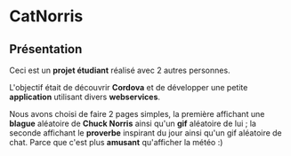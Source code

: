 # CatNorris## PrésentationCeci est un **projet étudiant** réalisé avec 2 autres personnes.L'objectif était de découvrir **Cordova** et de développer une petite **application** utilisant divers **webservices**.Nous avons choisi de faire 2 pages simples, la première affichant une **blague** aléatoire de **Chuck Norris** ainsi qu'un **gif** aléatoire de lui ;la seconde affichant le **proverbe** inspirant du jour ainsi qu'un gif aléatoire de chat. Parce que c'est plus **amusant** qu'afficher la météo :)